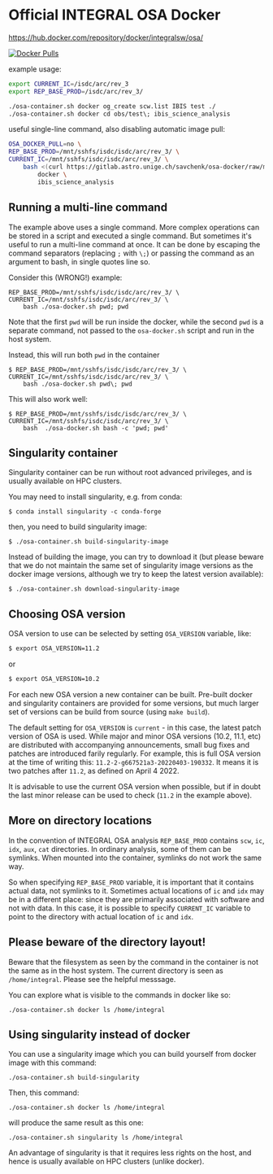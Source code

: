 # Official INTEGRAL OSA Docker

https://hub.docker.com/repository/docker/integralsw/osa/

[![Docker Pulls](https://img.shields.io/docker/pulls/integralsw/osa.svg)](https://hub.docker.com/repository/docker/integralsw/osa/)

example usage:

```bash
export CURRENT_IC=/isdc/arc/rev_3
export REP_BASE_PROD=/isdc/arc/rev_3/

./osa-container.sh docker og_create scw.list IBIS test ./
./osa-container.sh docker cd obs/test\; ibis_science_analysis

```

useful single-line command, also disabling automatic image pull:

```bash
OSA_DOCKER_PULL=no \
REP_BASE_PROD=/mnt/sshfs/isdc/isdc/arc/rev_3/ \
CURRENT_IC=/mnt/sshfs/isdc/isdc/arc/rev_3/ \
    bash <(curl https://gitlab.astro.unige.ch/savchenk/osa-docker/raw/master/osa-container.sh) \
        docker \
        ibis_science_analysis
```


## Running a multi-line command

The example above uses a single command. More complex operations can be stored in a script and executed a single command.
But sometimes it's useful to run a multi-line command at once. It can be done by escaping the command separators (replacing `;` with `\;`) or 
passing the command as an argument to bash, in single quotes line so.

Consider this (WRONG!) example:

```
REP_BASE_PROD=/mnt/sshfs/isdc/isdc/arc/rev_3/ \
CURRENT_IC=/mnt/sshfs/isdc/isdc/arc/rev_3/ \
    bash ./osa-docker.sh pwd; pwd
```

Note that the first `pwd` will be run inside the docker, while the second `pwd` is a separate command, not passed to the `osa-docker.sh` script and run in the host system.

Instead, this will run both `pwd` in the container

```
$ REP_BASE_PROD=/mnt/sshfs/isdc/isdc/arc/rev_3/ \
CURRENT_IC=/mnt/sshfs/isdc/isdc/arc/rev_3/ \
    bash ./osa-docker.sh pwd\; pwd
```

This will also work well:

```
$ REP_BASE_PROD=/mnt/sshfs/isdc/isdc/arc/rev_3/ \
CURRENT_IC=/mnt/sshfs/isdc/isdc/arc/rev_3/ \
    bash  ./osa-docker.sh bash -c 'pwd; pwd'
```

## Singularity container

Singularity container can be run without root advanced privileges, and is usually available on HPC clusters.

You may need to install singularity, e.g. from conda:

```
$ conda install singularity -c conda-forge
```

then, you need to build singularity image:

```
$ ./osa-container.sh build-singularity-image
```

Instead of building the image, you can try to download it (but please beware that we do not maintain the same set of singularity image versions as the docker image versions, although we try to keep the latest version available):

```
$ ./osa-container.sh download-singularity-image
```

## Choosing OSA version

OSA version to use can be selected by setting `OSA_VERSION` variable, like:

```bash
$ export OSA_VERSION=11.2
```

or

```bash
$ export OSA_VERSION=10.2
```

For each new OSA version a new container can be built.
Pre-built docker and singularity containers are provided for some versions, but much larger set of versions can be build from source (using `make build`).

The default setting for `OSA_VERSION` is `current` - in this case, the latest patch version of OSA is used. While major and minor OSA versions (10.2, 11.1, etc) are distributed with accompanying announcements, small bug fixes and patches are introduced farily regularly.
For example, this is full OSA version at the time of writing this: `11.2-2-g667521a3-20220403-190332`. It means it is two patches after `11.2`, as defined on April 4 2022. 

It is advisable to use the current OSA version when possible, but if in doubt the last minor release can be used to check (`11.2` in the example above).


## More on directory locations

In the convention of INTEGRAL OSA analysis `REP_BASE_PROD` contains `scw`, `ic`, `idx`, `aux`, `cat` directories. In ordinary analysis, some of them can be symlinks.
When mounted into the container, symlinks do not work the same way.

So when specifying `REP_BASE_PROD` variable, it is important that it contains actual data, not symlinks to it.
Sometimes actual locations of `ic` and `idx` may be in a different place: since they are primarily associated with software and not with data. In this case, it is possible to specify `CURRENT_IC` variable to point to the directory with actual location of `ic` and `idx`.

## Please beware of the directory layout!

Beware that the filesystem as seen by the command in the container is not the same as in the host system. 
The current directory is seen as `/home/integral`. Please see the helpful messsage.

You can explore what is visible to the commands in docker like so:

```
./osa-container.sh docker ls /home/integral
```

## Using singularity instead of docker

You can use a singularity image which you can build yourself from docker image with this command:

```
./osa-container.sh build-singularity
```

Then, this command:

```
./osa-container.sh docker ls /home/integral
```

will produce the same result as this one:

```
./osa-container.sh singularity ls /home/integral
```

An advantage of singularity is that it requires less rights on the host, and hence is usually available on HPC clusters (unlike docker).
